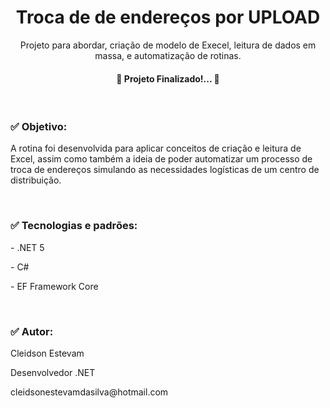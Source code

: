 <h1 align="center">Troca de de endereços por UPLOAD</h1>

<p align="center">Projeto para abordar, criação de modelo de Execel, leitura de dados em massa, e automatização de rotinas.</p>


<h4 align="center"> 
	🚧  Projeto Finalizado!... 🚧
</h4>
<br/>
<h3 id="objetivo">✅ Objetivo:</h3>
<p>A rotina foi desenvolvida para aplicar conceitos de criação e leitura de Excel, assim como também a ideia de poder automatizar um processo de troca de endereços simulando as necessidades logísticas de um centro de distribuição.<p/>
<br/>
<h3 id="tecnologias">✅ Tecnologias e padrões:</h3>
<p>- .NET 5 <p/>
<p>- C# <p/>
<p>- EF Framework Core<p/>
<br/>
<h3 id="autor">✅ Autor:</h3>
 <p>Cleidson Estevam<p/>
 <p>Desenvolvedor .NET<p/>
 <p>cleidsonestevamdasilva@hotmail.com<p>
